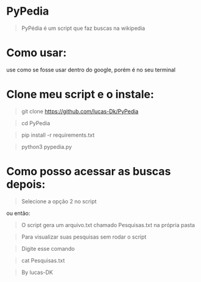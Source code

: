 # PyPedia

> PyPédia é um script que faz buscas na wikipedia

# Como usar:

use como se fosse usar dentro do google, porém é no seu terminal

# Clone meu script e o instale:

> git clone https://github.com/lucas-Dk/PyPedia

> cd PyPedia

> pip install -r requirements.txt

> python3 pypedia.py


# Como posso acessar as buscas depois:

> Selecione a opção 2 no script

ou então:

> O script gera um arquivo.txt chamado Pesquisas.txt na própria pasta

> Para visualizar suas pesquisas sem rodar o script

> Digite esse comando

> cat Pesquisas.txt

> By lucas-DK
